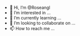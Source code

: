 - 👋 Hi, I’m @Roseangl
- 👀 I’m interested in ...
- 🌱 I’m currently learning ...
- 💞️ I’m looking to collaborate on ...
- 📫 How to reach me ...

<!---
Roseangl/Roseangl is a ✨ special ✨ repository because its `README.md` (this file) appears on your GitHub profile.
You can click the Preview link to take a look at your changes.
--->
